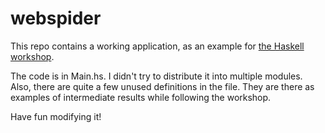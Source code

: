 # webspider

This repo contains a working application, as an example for [the Haskell workshop](hanjoosten.github.com/HaskellWorkshop).


The code is in Main.hs. I didn't try to distribute it into multiple modules. Also, there are quite a few unused definitions in the file. They are there as examples of intermediate results while following the workshop. 

Have fun modifying it!

